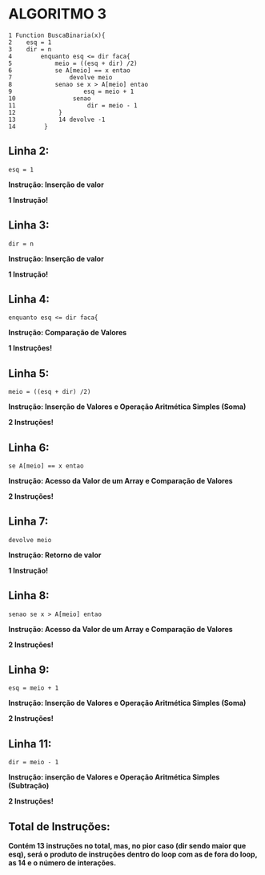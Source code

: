 # ALGORITMO 3

```http
1 Function BuscaBinaria(x){
2    esq = 1 
3    dir = n
4        enquanto esq <= dir faca{
5            meio = ((esq + dir) /2) 
6            se A[meio] == x entao 
7                devolve meio 
8            senao se x > A[meio] entao 
9                    esq = meio + 1 
10                senao 
11                    dir = meio - 1 
12            }
13            14 devolve -1
14        }
```

## Linha 2:
```http
esq = 1
```
**Instrução: Inserção de valor**

**1 Instrução!**

## Linha 3:
```http
dir = n
```
**Instrução: Inserção de valor**

**1 Instrução!**

## Linha 4:
```http
enquanto esq <= dir faca{
```
**Instrução: Comparação de Valores**

**1 Instruçôes!**

## Linha 5:
```http
meio = ((esq + dir) /2)
```
**Instrução: Inserção de Valores e Operação Aritmética Simples (Soma)**

**2 Instruções!**

## Linha 6:
```http
se A[meio] == x entao
```
**Instrução: Acesso da Valor de um Array e Comparação de Valores**

**2 Instruções!**

## Linha 7:
```http
devolve meio
```
**Instrução: Retorno de valor**

**1 Instrução!**

## Linha 8:
```http
senao se x > A[meio] entao
```
**Instrução: Acesso da Valor de um Array e Comparação de Valores**

**2 Instruções!**

## Linha 9:
```http
esq = meio + 1
```
**Instrução: Inserção de Valores e Operação Aritmética Simples (Soma)**

**2 Instruções!**

## Linha 11:
```http
dir = meio - 1
```
**Instrução: inserção de Valores e Operação Aritmética Simples (Subtração)**

**2 Instruções!**

## Total de Instruções:

**Contém 13 instruções no total, mas, no pior caso (dir sendo maior que esq), será o produto de instruções dentro do loop com as de fora do loop, as 14 e o número de interações.**
